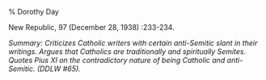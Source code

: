 % Dorothy Day

New Republic, 97 (December 28, 1938) :233-234.

*Summary: Criticizes Catholic writers with certain anti-Semitic slant in
their writings. Argues that Catholics are traditionally and spiritually
Semites. Quotes Pius XI on the contradictory nature of being Catholic
and anti-Semitic. (DDLW \#65).*


